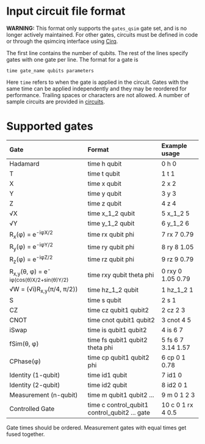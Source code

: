 #  Input circuit file format

**WARNING:** This format only supports the `gates_qsim` gate set, and is no
longer actively maintained. For other gates, circuits must be defined in code
or through the qsimcirq interface using
[Cirq](https://github.com/quantumlib/cirq).

The first line contains the number of qubits. The rest of the lines specify
gates with one gate per line. The format for a gate is

```
time gate_name qubits parameters
```

Here `time` refers to when the gate is applied in the circuit. Gates with the same time can be
applied independently and they may be reordered for performance. Trailing
spaces or characters are not allowed. A number of sample circuits are provided
in [circuits](/circuits).

# Supported gates

Gate                                                              | Format                          | Example usage
:---------------------------------------------------------------- | :------------------------------ | :------------------
Hadamard                                                          | time h qubit                    | 0 h 0
T                                                                 | time t qubit                    | 1 t 1
X                                                                 | time x qubit                    | 2 x 2
Y                                                                 | time y qubit                    | 3 y 3
Z                                                                 | time z qubit                    | 4 z 4
&radic;X                                                          | time x_1_2 qubit                | 5 x_1_2 5
&radic;Y                                                          | time y_1_2 qubit                | 6 y_1_2 6
R<sub>x</sub>(&phi;) = e<sup>-i&phi;X/2</sup>                     | time rx qubit phi               | 7 rx 7 0.79
R<sub>y</sub>(&phi;) = e<sup>-i&phi;Y/2</sup>                     | time ry qubit phi               | 8 ry 8 1.05
R<sub>z</sub>(&phi;) = e<sup>-i&phi;Z/2</sup>                     | time rz qubit phi               | 9 rz 9 0.79
R<sub>x,y</sub>(&theta;, &phi;) = e<sup>-i&phi;(cos(&theta;)X/2+sin(&theta;)Y/2)</sup> | time rxy qubit theta phi        | 0 rxy 0 1.05 0.79
&radic;W = (&radic;i)R<sub>x,y</sub>(&pi;/4, &pi;/2))             | time hz_1_2 qubit               | 1 hz_1_2 1
S                                                                 | time s qubit                    | 2 s 1
CZ                                                                | time cz qubit1 qubit2           | 2 cz 2 3
CNOT                                                              | time cnot qubit1 qubit2         | 3 cnot 4 5
iSwap                                                             | time is qubit1 qubit2           | 4 is 6 7
fSim(&theta;, &phi;)                                              | time fs qubit1 qubit2 theta phi | 5 fs 6 7 3.14 1.57
CPhase(&phi;)                                                     | time cp qubit1 qubit2 phi       | 6 cp 0 1 0.78
Identity (1-qubit)                                                | time id1 qubit                  | 7 id1 0
Identity (2-qubit)                                                | time id2 qubit                  | 8 id2 0 1
Measurement (n-qubit)                                             | time m qubit1 qubit2 ...        | 9 m 0 1 2 3
Controlled Gate                                                   | time c control_qubit1 control_qubit2 ... gate | 10 c 0 1 rx 4 0.5

Gate times should be ordered. Measurement gates with equal times get fused
together.
